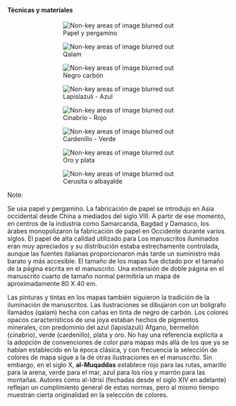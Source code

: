 #### Técnicas y materiales
						
<div class="l-multiple-8" style="justify-items:center">
	<figure>
		<img class="plain" style="max-height:20vh" data-src="images/islamic-materials-papel.jpg" alt="Non-key areas of image blurred out">
		<figcaption>Papel y pergamino</figcaption>
	</figure>
	<figure>
		<img class="plain" style="max-height:20vh" data-src="images/islamic-materials-qalam.jpg" alt="Non-key areas of image blurred out">
		<figcaption>Qalam</figcaption>
	</figure>
	<figure>
		<img class="plain" style="max-height:20vh" data-src="images/islamic-materials-negro.jpg" alt="Non-key areas of image blurred out">
		<figcaption>Negro carbón</figcaption>
	</figure>							
	<figure>
		<img class="plain" style="max-height:20vh" data-src="images/islamic-materials-lapislazuli.jpg" alt="Non-key areas of image blurred out">
		<figcaption>Lapislazuli - Azul</figcaption>
	</figure>	
	<figure>
		<img class="plain" style="max-height:20vh" data-src="images/islamic-materials-cinabrio.jpg" alt="Non-key areas of image blurred out">
		<figcaption>Cinabrio - Rojo</figcaption>
	</figure>	
	<figure>
		<img class="plain" style="max-height:20vh" data-src="images/islamic-materials-cardenillo.jpg" alt="Non-key areas of image blurred out">
		<figcaption>Cardenillo - Verde</figcaption>
	</figure>	
	<figure>
		<img class="plain" style="max-height:20vh" data-src="images/islamic-materials-oroplata.jpg" alt="Non-key areas of image blurred out">
		<figcaption>Oro y plata</figcaption>
	</figure>
	<figure>
		<img class="plain" style="max-height:20vh" data-src="images/islamic-materials-cerusita.jpg" alt="Non-key areas of image blurred out">
		<figcaption>Cerusita o albayalde</figcaption>
	</figure>


	

</div>

Note:

Se usa papel y pergamino. La fabricación de papel se introdujo en Asia occidental desde China a mediados del siglo VIII. A partir de ese momento, en centros de la industria como Samarcanda, Bagdad y Damasco, los árabes monopolizaron la fabricación de papel en Occidente durante varios siglos. El papel de alta calidad utilizado para Los manuscritos iluminados eran muy apreciados y su distribución estaba estrechamente controlada, aunque las fuentes italianas proporcionaron más tarde un suministro más barato y más accesible. El tamaño de los mapas fue dictado por el tamaño de la página escrita en el manuscrito. Una extensión de doble página en el manuscrito cuarto de tamaño normal permitiría un mapa de aproximadamente 80 X 40 em.

Las pinturas y tintas en los mapas también siguieron la tradición de la iluminación de manuscritos. Las ilustraciones se dibujaron con un bolígrafo llamados (qalam) hecha con cañas en tinta de negro de carbón. Los colores opacos característicos de una joya estaban hechos de pigmentos minerales, con predominio del azul (lapislázuli) Afgano, bermellón (cinabrio), verde (cardenillo), plata y oro. No hay una referencia explícita a la adopción de convenciones de color para mapas más allá de los que ya se habían establecido en la época clásica, y con frecuencia la selección de colores de mapa sigue a la de otras ilustraciones en el manuscrito. Sin embargo, en el siglo X, **al-Muqaddas** establece rojo para las rutas, amarillo para la arena, verde para el mar, azul para los ríos y marrón para las montañas. Autores como al-Idrisi (fechadas desde el siglo XIV en adelante) reflejan un cumplimiento general de estas normas, pero al mismo tiempo muestran cierta originalidad en la selección de colores.

